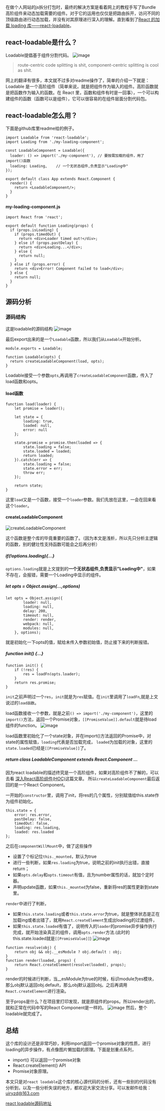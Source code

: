 在做个人网站的js拆分打包时，最终的解决方案是看着网上的教程手写了Bundle高阶组件来动态加载需要的组件。对于它的运用也仅仅是把路由拆开，访问不同的顶级路由进行动态加载，并没有对其原理进行深入的理解。直到看到了[React 的加载 loading 库——react-loadable](https://github.com/jamiebuilds/react-loadable)。

## react-loadable是什么？
Loadable提倡基于组件分割代码。
![image](http://cdn.blog.yangzhedi.com/loadable/loadable-splitting.png)
> route-centric code splitting is shit, component-centric splitting is cool as shit.

网上的翻译有很多，本文就不过多对readme操作了，简单的介绍一下就是：
Loadable 是一个高阶组件（简单来说，就是把组件作为输入的组件。高阶函数就是把函数作为输入的函数。在 React 里，函数和组件有时是一回事），一个可以构建组件的函数（函数可以是组件），它可以很容易的在组件层面分割代码包。


## react-loadable怎么用？
下面是github库里readme给的例子。
```
import Loadable from 'react-loadable';
import Loading from './my-loading-component';

const LoadableComponent = Loadable({
  loader: () => import('./my-component'), // 要按需加载的组件，用了import()函数
  loading: Loading,    // 一个无状态组件,负责显示"Loading中"
});

export default class App extends React.Component {
  render() {
    return <LoadableComponent/>;
  }
}
```
#### my-loading-component.js
```
import React from 'react';

export default function Loading(props) {
  if (props.isLoading) {
    if (props.timedOut) {
      return <div>Loader timed out!</div>;
    } else if (props.pastDelay) {
      return <div>Loading...</div>;
    } else {
      return null;
    }
  } else if (props.error) {
    return <div>Error! Component failed to load</div>;
  } else {
    return null;
  }
}
```
## 源码分析
### 源码结构
这是loadable的源码结构
![image](http://cdn.blog.yangzhedi.com/loadable/loadable.png)

最后export出来的是一个`Loadable`函数，所以我们从`Loadable`开始分析。

```
module.exports = Loadable;

function Loadable(opts) {
  return createLoadableComponent(load, opts);
}

```
Loadable接受一个参数`opts`,再调用了`createLoadableComponent`函数，传入了load函数和opts。

#### load函数

```
function load(loader) {
    let promise = loader();

    let state = {
        loading: true,
        loaded: null,
        error: null
    };

    state.promise = promise.then(loaded => {
        state.loading = false;
        state.loaded = loaded;
        return loaded;
    }).catch(err => {
        state.loading = false;
        state.error = err;
        throw err;
    });

    return state;
}
```
这里`load`又是一个函数，接受一个`loader`参数。我们先放在这里，一会在回来看这个`loader`。

#### createLoadableComponent
![createLoadableComponent](http://cdn.blog.yangzhedi.com/loadable/createLoadableComponent.png)

这个函数是整个库的毕竟重要的函数了。（因为本文是浅析，所以先只分析主逻辑的函数，别的健壮性支持函数可能会之后再分析）

##### if(!options.loading){...}
`options.loading`就是上文提到的**一个无状态组件,负责显示"Loading中"**，如果不存在，会报错，需要一个Loading中显示的组件。
##### let opts = Object.assign(...,options)
```
let opts = Object.assign({
        loader: null,
        loading: null,
        delay: 200,
        timeout: null,
        render: render,
        webpack: null,
        modules: null,
    }, options);
```
就是初始化一下opts的值，赋给未传入参数初始值，防止接下来的判断报错。

##### function init() {...}
```
function init() {
    if (!res) {
        res = loadFn(opts.loader);
    }
    return res.promise;
}
```
`init`之前声明过一个`res`，`init`就是为`res`赋值。在`init`里调用了`loadFn`,就是上文说过的`load函数`。

load函数接收一个参数，就是之前`() => import('./my-component')`，这里的`import()`方法，返回一个Promise对象，`[[PromiseValue]].default`就是待load组件的function。
![image](http://cdn.blog.yangzhedi.com/loadable/import.png)


load函数里初始化了一个state对象，并在import()方法返回的Promise中，对state的属性赋值，`loading`代表是否加载完成， `loaded`为加载的对象，这里的`state.loaded`已经是`[[PromiseValue]]`了。


##### return class LoadableComponent extends React.Component ...

因为react loadable的描述终究是一个高阶组件，如果对高阶组件不了解的，可以去看
[深入React高阶组件(HOC)](https://juejin.im/post/5adddc57f265da0b8635de56)这篇文章。
所以`createLoadableComponent`最后返回的是一个React Component。

一开始的`constructor`里，调用了init，将res的几个属性，分别赋值给this.state作为组件初始化。
```
this.state = {
    error: res.error,
    pastDelay: false,
    timedOut: false,
    loading: res.loading,
    loaded: res.loaded
};
```
之后在`componentWillMount`中，做了这些操作
- 设置了个标记位`this._mounted`，默认为true
- 进行一些判断，如果`res.loading`为true，说明之前的init执行出错，直接return；
- 如果`opts.delay`和`opts.timeout`有值，且为number属性的话，就加个定时器。
- 声明update函数，如果`this._mounted`为false，重新将res的属性更新到state里。

`render`中进行了判断，
- 如果`this.state.loading`或者`this.state.error`为true，就是整体状态是正在加载ing或者出错了，就用`React.createElement`生成出loading的过渡组件，
- 如果`this.state.loaded`有值了，说明传入的`loader`的promise异步操作执行完成，就开始渲染真正的组件，调用`opts.render`方法.(此时的this.state.loaded就是`[[PromiseValue]]`)
  ![image](http://cdn.blog.yangzhedi.com/loadable/import2.png)

```
function resolve(obj) {
    return obj && obj.__esModule ? obj.default : obj;
}
function render(loaded, props) {
    return React.createElement(resolve(loaded), props);
}
```
render的时候进行判断，当__esModule为true的时候，标识module为es模块，那么obj默认返回obj.default，那么obj默认返回obj。之后再调用`React.createElement`进行渲染。

至于props是什么？在项目里打印发现，就是原组件的props。所以render出的，就和正常在代码中写的React Component是一样的。
![image](http://cdn.blog.yangzhedi.com/loadable/props.png)
然后，整个loadable就完成了。

## 总结
这个库的设计还是非常巧妙，利用import返回一个promise对象的性质，进行loading的异步操作，有点像图片懒加载的原理。下面是划重点系列，
- import() 可以返回一个promise对象
- React.createElement()  API
- Promise对象原理。


本文只是对`react loadable`这个库的核心源代码的分析，还有一些别的代码没有分析到，以及一些分析失误的地方，都欢迎大家交流分享。可以发邮件给我：uiryzd@163.com



[react loadable源码地址](https://github.com/jamiebuilds/react-loadable/blob/master/src/index.js)